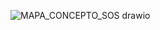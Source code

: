 
![MAPA_CONCEPTO_SOS drawio](https://github.com/user-attachments/assets/272bd2f0-6ade-4589-82bb-cadea519eb47)
